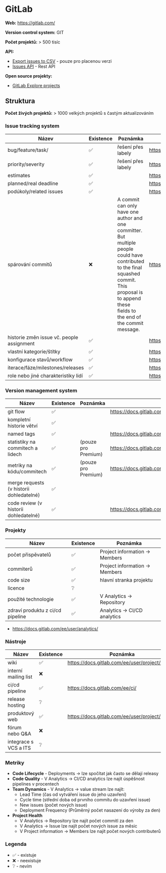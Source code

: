 GitLab
======

**Web:** https://gitlab.com/ 

**Version control system:** GIT

**Počet projektů:** > 500 tisíc

**API:**

* [Export issues to CSV](https://docs.gitlab.com/ee/user/project/issues/csv_export.html) - pouze pro placenou verzi
* [Issues API](https://docs.gitlab.com/ee/api/issues.html#list-issues) - Rest API

**Open source projekty:**

* [GitLab Explore projects](https://gitlab.com/explore/projects?non_archived=true&page=2&sort=latest_activity_desc)

## Struktura

**Počet živých projektů:** > 1000 velkých projektů s častým aktualizováním

### Issue tracking system

|Název|Existence|Poznámka|Odkaz|
|---|---|---|---|
|bug/feature/task/|✅|řešení přes labely|https://docs.gitlab.com/ee/user/project/labels.html |
|priority/severity|✅|řešení přes labely|https://docs.gitlab.com/ee/development/contributing/issue_workflow.html |
|estimates|✅||https://docs.gitlab.com/ee/user/project/time_tracking.html |
|planned/real deadline|✅||https://docs.gitlab.com/ee/user/project/time_tracking.html |
|podúkoly/related issues|✅||https://docs.gitlab.com/ee/user/project/issues/related_issues.html |
|spárování commitů|❌|A commit can only have one author and one committer. But multiple people could have contributed to the final squashed commit. This proposal is to append these fields to the end of the commit message.|https://docs.gitlab.com/ee/user/project/merge_requests/squash_and_merge.html|
|historie změn issue vč. people assignment|✅||https://docs.gitlab.com/ee/user/project/issues/multiple_assignees_for_issues.html|
|vlastní kategorie/štítky|✅||https://docs.gitlab.com/ee/user/project/labels.html |
|konfigurace stavů/workflow|✅||https://docs.gitlab.com/ee/ci/pipelines/ |
|iterace/fáze/milestones/releases|✅||https://docs.gitlab.com/ee/topics/plan_and_track.html|
|role nebo jiné charakteristiky lidí|✅||https://docs.gitlab.com/ee/user/permissions.html |

### Version management system

|Název|Existence|Poznámka|Odkaz|
|---|---|---|---|
|git flow|✅||https://docs.gitlab.com/ee/topics/gitlab_flow.html |
|kompletní historie větví|✅|||
|named tags|✅||https://docs.gitlab.com/ee/topics/git/tags.html |
|statistiky na commitech a lidech|✅|(pouze pro Premium)|https://docs.gitlab.com/ee/user/analytics/productivity_analytics.html|
|metriky na kódu/commitech|✅|(pouze pro Premium)|https://docs.gitlab.com/ee/user/analytics/productivity_analytics.html|
|merge requests (v historii dohledatelné)|✅|||
|code review (v historii dohledatelné)|✅||https://docs.gitlab.com/ee/development/contributing/issue_workflow.html |


### Projekty

|Název|Existence|Poznámka|
|---|---|---|
|počet přispěvatelů|✅|Project information -> Members|
|commiterů|✅|Project information -> Members|
|code size|✅|hlavní stranka projektu|
|licence|❔||
|použité technologie|✅|V Analytics -> Repository|
|zdraví produktu z ci/cd pipeline|✅|Analytics -> CI/CD analytics|

* https://docs.gitlab.com/ee/user/analytics/

### Nástroje

|Název|Existence|Poznámka|
|---|---|---|
|wiki|✅|https://docs.gitlab.com/ee/user/project/wiki/ |
|interní mailing list|❌||
|ci/cd pipeline|✅|https://docs.gitlab.com/ee/ci/ |
|release hosting|❔||
|produktový web|✅|https://docs.gitlab.com/ee/user/project/pages/ |
|fórum nebo Q&A|❌||
|integrace s VCS a ITS|❔||

### Metriky

* **Code Lifecycle** - Deployments -> lze spočítat jak často se dělají releasy
* **Code Quality** - V Analytics -> CI/CD analytics lze najít úspěšnost pipelines v procentech 
* **Team Dynamics** - V Analytics -> value stream lze najít:
	* Lead Time (čas od vytváření issue do jeho uzavření)
	* Cycle time (střední doba od prvního commitu do uzavření issue)
	* New issues (počet nových issue)
	* Deployment Frequency (Průměrný počet nasazení do výroby za den)
* **Project Health** 
	* V Analytics -> Repository lze najít počet commitl za den
	* V Analytics -> Issue lze najít počet nových issue za měsic
	* V Project information -> Members lze najít počet nových contributerů

### Legenda

* ✅ - existuje
* ❌ - neexistuje
* ❔ - nevím